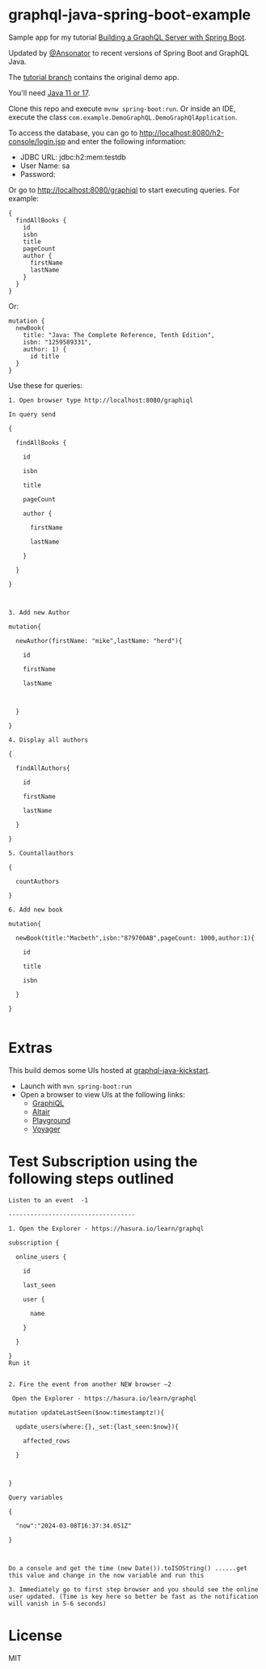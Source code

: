 # graphql-java-spring-boot-example
Sample app for my tutorial [Building a GraphQL Server with Spring Boot](https://app.pluralsight.com/guides/building-a-graphql-server-with-spring-boot). 

Updated by [@Ansonator](https://github.com/Ansonator) to recent versions of Spring Boot and GraphQL Java.

The [tutorial branch](https://github.com/eh3rrera/graphql-java-spring-boot-example/tree/tutorial) contains the original demo app.

You'll need [Java 11 or 17](https://www.oracle.com/java/technologies/downloads/).

Clone this repo and execute `mvnw spring-boot:run`. Or inside an IDE, execute the class `com.example.DemoGraphQL.DemoGraphQlApplication`.

To access the database, you can go to [http://localhost:8080/h2-console/login.jsp](http://localhost:8080/h2-console/login.jsp) and enter the following information:
- JDBC URL: jdbc:h2:mem:testdb
- User Name: sa
- Password: <blank>

Or go to [http://localhost:8080/graphiql](http://localhost:8080/graphiql) to start executing queries. For example:
```
{
  findAllBooks {
    id
    isbn
    title
    pageCount
    author {
      firstName
      lastName
    }
  }
}
```

Or:
```
mutation {
  newBook(
    title: "Java: The Complete Reference, Tenth Edition", 
    isbn: "1259589331", 
    author: 1) {
      id title
  }
}
```
Use these for queries:
```
1. Open browser type http://localhost:8080/graphiql 

In query send  

{ 

  findAllBooks { 

    id 

    isbn 

    title 

    pageCount 

    author { 

      firstName 

      lastName 

    } 

  } 

} 

 

3. Add new Author 

mutation{ 

  newAuthor(firstName: "mike",lastName: "herd"){ 

    id 

    firstName 

    lastName 

     

  } 

} 

4. Display all authors 

{ 

  findAllAuthors{ 

    id 

    firstName 

    lastName 

  } 

} 

5. Countallauthors 

{ 

  countAuthors 

} 

6. Add new book  

mutation{ 

  newBook(title:"Macbeth",isbn:"879700AB",pageCount: 1000,author:1){ 

    id 

    title 

    isbn 

  } 

} 


```





# Extras

This build demos some UIs hosted at [graphql-java-kickstart](https://github.com/graphql-java-kickstart/graphql-spring-boot).
  * Launch with `mvn spring-boot:run`
  * Open a browser to view UIs at the following links:
    * [GraphiQL](http://localhost:8080/graphiql)
    * [Altair](http://localhost:8080/altair)
    * [Playground](http://localhost:8080/playground)  
    * [Voyager](http://localhost:8080/voyager)
# Test Subscription using the following steps outlined
```
Listen to an event  -1 

----------------------------------- 

1. Open the Explorer - https://hasura.io/learn/graphql 

subscription { 

  online_users { 

    id 

    last_seen 

    user { 

      name 

    } 

  } 

} 
Run it
 

2. Fire the event from another NEW browser –2 

 Open the Explorer - https://hasura.io/learn/graphql 

mutation updateLastSeen($now:timestamptz!){ 

  update_users(where:{},_set:{last_seen:$now}){ 

    affected_rows 

  } 

   

} 

Query variables 

{ 

  "now":"2024-03-08T16:37:34.051Z" 

} 

 

Do a console and get the time (new Date()).toISOString() ......get this value and change in the now variable and run this

3. Immediately go to first step browser and you should see the online user updated. (Time is key here so better be fast as the notification will vanish in 5-6 seconds)

```

# License
MIT
